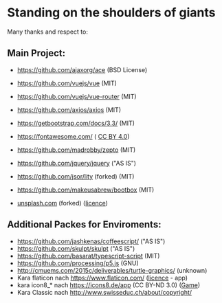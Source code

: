 # Standing on the shoulders of giants

Many thanks and respect to:

## Main Project:

* https://github.com/ajaxorg/ace (BSD License)

* https://github.com/vuejs/vue (MIT)

* https://github.com/vuejs/vue-router (MIT)

* https://github.com/axios/axios (MIT)

* https://getbootstrap.com/docs/3.3/ (MIT)

* https://fontawesome.com/ ( [CC BY 4.0](https://creativecommons.org/licenses/by/4.0/))

* https://github.com/madrobby/zepto (MIT)

* https://github.com/jquery/jquery ("AS IS")

* https://github.com/jsor/lity (forked) (MIT)

* https://github.com/makeusabrew/bootbox (MIT)

* [unsplash.com](https://unsplash.com/photos/kbkyZAfSuFs) (forked) ([licence](https://unsplash.com/license))


## Additional Packes for Enviroments:

* https://github.com/jashkenas/coffeescript/ ("AS IS")
* https://github.com/skulpt/skulpt ("AS IS")
* https://github.com/basarat/typescript-script (MIT)
* https://github.com/processing/p5.js (GNU)
* http://cmuems.com/2015c/deliverables/turtle-graphics/ (unknown)
* Kara flaticon nach https://www.flaticon.com/ ([licence](https://support.flaticon.com/hc/en-us/articles/207248209) - app) 
* kara icon8_*  nach https://icons8.de/app (CC BY-ND 3.0) ([Game](https://icons8.crisp.help/en/article/where-do-i-set-the-link-irwkfh/))
* Kara Classic nach http://www.swisseduc.ch/about/copyright/




